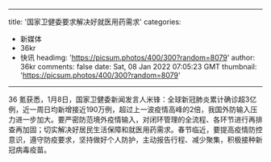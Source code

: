 
---
title: '国家卫健委要求解决好就医用药需求'
categories: 
 - 新媒体
 - 36kr
 - 快讯
headimg: 'https://picsum.photos/400/300?random=8079'
author: 36kr
comments: false
date: Sat, 08 Jan 2022 07:05:23 GMT
thumbnail: 'https://picsum.photos/400/300?random=8079'
---

<div>   
36 氪获悉，1月8日，国家卫健委新闻发言人米锋：全球新冠肺炎累计确诊超3亿例，近一周日均新增接近190万例，超过上一波疫情高峰的2倍，我国外防输入压力进一步加大。要严密防范境外疫情输入，对闭环管理的全流程、各环节进行再排查再加固；切实解决好居民生活保障和就医用药需求。春节临近，要提高疫情防控意识，遵守防疫要求，坚持做好个人防护，主动报告行程、减少聚集，积极接种新冠病毒疫苗。  
</div>
            